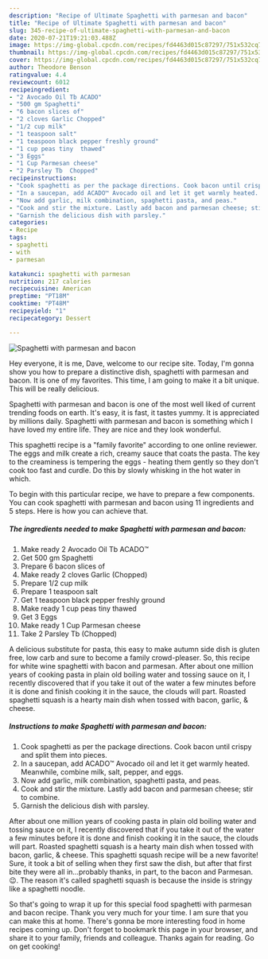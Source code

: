 ```yaml
---
description: "Recipe of Ultimate Spaghetti with parmesan and bacon"
title: "Recipe of Ultimate Spaghetti with parmesan and bacon"
slug: 345-recipe-of-ultimate-spaghetti-with-parmesan-and-bacon
date: 2020-07-21T19:21:03.488Z
image: https://img-global.cpcdn.com/recipes/fd4463d015c87297/751x532cq70/spaghetti-with-parmesan-and-bacon-recipe-main-photo.jpg
thumbnail: https://img-global.cpcdn.com/recipes/fd4463d015c87297/751x532cq70/spaghetti-with-parmesan-and-bacon-recipe-main-photo.jpg
cover: https://img-global.cpcdn.com/recipes/fd4463d015c87297/751x532cq70/spaghetti-with-parmesan-and-bacon-recipe-main-photo.jpg
author: Theodore Benson
ratingvalue: 4.4
reviewcount: 6012
recipeingredient:
- "2 Avocado Oil Tb ACADO"
- "500 gm Spaghetti"
- "6 bacon slices of"
- "2 cloves Garlic Chopped"
- "1/2 cup milk"
- "1 teaspoon salt"
- "1 teaspoon black pepper freshly ground"
- "1 cup peas tiny  thawed"
- "3 Eggs"
- "1 Cup Parmesan cheese"
- "2 Parsley Tb  Chopped"
recipeinstructions:
- "Cook spaghetti as per the package directions. Cook bacon until crispy and split them into pieces."
- "In a saucepan, add ACADO™ Avocado oil and let it get warmly heated. Meanwhile, combine milk, salt, pepper, and eggs."
- "Now add garlic, milk combination, spaghetti pasta, and peas."
- "Cook and stir the mixture. Lastly add bacon and parmesan cheese; stir to combine."
- "Garnish the delicious dish with parsley."
categories:
- Recipe
tags:
- spaghetti
- with
- parmesan

katakunci: spaghetti with parmesan 
nutrition: 217 calories
recipecuisine: American
preptime: "PT18M"
cooktime: "PT48M"
recipeyield: "1"
recipecategory: Dessert

---
```



![Spaghetti with parmesan and bacon](https://img-global.cpcdn.com/recipes/fd4463d015c87297/751x532cq70/spaghetti-with-parmesan-and-bacon-recipe-main-photo.jpg)

Hey everyone, it is me, Dave, welcome to our recipe site. Today, I'm gonna show you how to prepare a distinctive dish, spaghetti with parmesan and bacon. It is one of my favorites. This time, I am going to make it a bit unique. This will be really delicious.

Spaghetti with parmesan and bacon is one of the most well liked of current trending foods on earth. It's easy, it is fast, it tastes yummy. It is appreciated by millions daily. Spaghetti with parmesan and bacon is something which I have loved my entire life. They are nice and they look wonderful.

This spaghetti recipe is a &#34;family favorite&#34; according to one online reviewer. The eggs and milk create a rich, creamy sauce that coats the pasta. The key to the creaminess is tempering the eggs - heating them gently so they don&#39;t cook too fast and curdle. Do this by slowly whisking in the hot water in which.


To begin with this particular recipe, we have to prepare a few components. You can cook spaghetti with parmesan and bacon using 11 ingredients and 5 steps. Here is how you can achieve that.

<!--inarticleads1-->

##### The ingredients needed to make Spaghetti with parmesan and bacon:

1. Make ready 2 Avocado Oil Tb ACADO™
1. Get 500 gm Spaghetti
1. Prepare 6 bacon slices of
1. Make ready 2 cloves Garlic (Chopped)
1. Prepare 1/2 cup milk
1. Prepare 1 teaspoon salt
1. Get 1 teaspoon black pepper freshly ground
1. Make ready 1 cup peas tiny  thawed
1. Get 3 Eggs
1. Make ready 1 Cup Parmesan cheese
1. Take 2 Parsley Tb  (Chopped)


A delicious substitute for pasta, this easy to make autumn side dish is gluten free, low carb and sure to become a family crowd-pleaser. So, this recipe for white wine spaghetti with bacon and parmesan. After about one million years of cooking pasta in plain old boiling water and tossing sauce on it, I recently discovered that if you take it out of the water a few minutes before it is done and finish cooking it in the sauce, the clouds will part. Roasted spaghetti squash is a hearty main dish when tossed with bacon, garlic, &amp; cheese. 

<!--inarticleads2-->

##### Instructions to make Spaghetti with parmesan and bacon:

1. Cook spaghetti as per the package directions. Cook bacon until crispy and split them into pieces.
1. In a saucepan, add ACADO™ Avocado oil and let it get warmly heated. Meanwhile, combine milk, salt, pepper, and eggs.
1. Now add garlic, milk combination, spaghetti pasta, and peas.
1. Cook and stir the mixture. Lastly add bacon and parmesan cheese; stir to combine.
1. Garnish the delicious dish with parsley.


After about one million years of cooking pasta in plain old boiling water and tossing sauce on it, I recently discovered that if you take it out of the water a few minutes before it is done and finish cooking it in the sauce, the clouds will part. Roasted spaghetti squash is a hearty main dish when tossed with bacon, garlic, &amp; cheese. This spaghetti squash recipe will be a new favorite! Sure, it took a bit of selling when they first saw the dish, but after that first bite they were all in…probably thanks, in part, to the bacon and Parmesan. 😉. The reason it&#39;s called spaghetti squash is because the inside is stringy like a spaghetti noodle. 

So that's going to wrap it up for this special food spaghetti with parmesan and bacon recipe. Thank you very much for your time. I am sure that you can make this at home. There's gonna be more interesting food in home recipes coming up. Don't forget to bookmark this page in your browser, and share it to your family, friends and colleague. Thanks again for reading. Go on get cooking!
